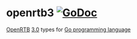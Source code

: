 # openrtb3 [![GoDoc](https://godoc.org/github.com/prebid/openrtb/openrtb3?status.svg)](https://pkg.go.dev/github.com/revcontent-production/openrtb/v6/openrtb3)

[OpenRTB](https://iabtechlab.com/standards/openrtb/) [3.0](https://github.com/InteractiveAdvertisingBureau/openrtb) types for [Go programming language](https://golang.org/)
